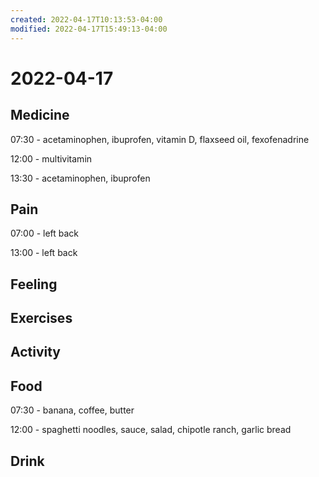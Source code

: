 ```yaml
---
created: 2022-04-17T10:13:53-04:00
modified: 2022-04-17T15:49:13-04:00
---
```


# 2022-04-17

## Medicine

07:30 - acetaminophen, ibuprofen, vitamin D, flaxseed oil, fexofenadrine

12:00 - multivitamin

13:30 - acetaminophen, ibuprofen


## Pain

07:00 - left back

13:00 - left back

## Feeling


## Exercises


## Activity


## Food

07:30 - banana, coffee, butter

12:00 - spaghetti noodles, sauce, salad, chipotle ranch, garlic bread

## Drink
